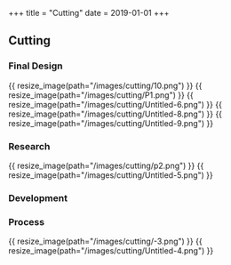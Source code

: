+++
title = "Cutting"
date = 2019-01-01
+++

## Cutting

### Final Design
{{ resize_image(path="/images/cutting/10.png") }}
{{ resize_image(path="/images/cutting/P1.png") }}
{{ resize_image(path="/images/cutting/Untitled-6.png") }}
{{ resize_image(path="/images/cutting/Untitled-8.png") }}
{{ resize_image(path="/images/cutting/Untitled-9.png") }}

### Research
{{ resize_image(path="/images/cutting/p2.png") }}
{{ resize_image(path="/images/cutting/Untitled-5.png") }}

### Development

### Process
{{ resize_image(path="/images/cutting/-3.png") }}
{{ resize_image(path="/images/cutting/Untitled-4.png") }}